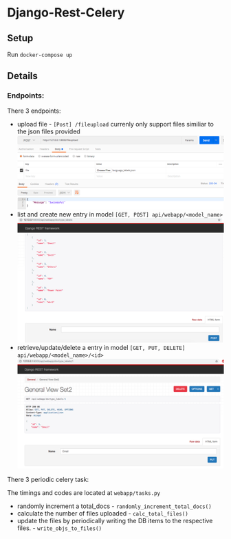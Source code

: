 # Django-Rest-Celery

## Setup
Run `docker-compose up`

## Details
### Endpoints:
There 3 endpoints:

* upload file - `[Post] /fileupload` currenly only support files similiar to the json files provided
![fileupload](./screenshots/fileupload.png)
* list and create new entry in model `[GET, POST] api/webapp/<model_name>`
![list_new_entry](./screenshots/list_new_entry.png)
* retrieve/update/delete a entry in model `[GET, PUT, DELETE] api/webapp/<model_name>/<id>`
![retrieve_update_delete_a_entry](./screenshots/retrieve_update_delete_a_entry.png)

There 3 periodic celery task:

The timings and codes are located at `webapp/tasks.py`
* randomly increment a total_docs - `randomly_increment_total_docs()`
* calculate the number of files uploaded - `calc_total_files()`
* update the files by periodically writing the DB items to the respective files. - `write_objs_to_files()`